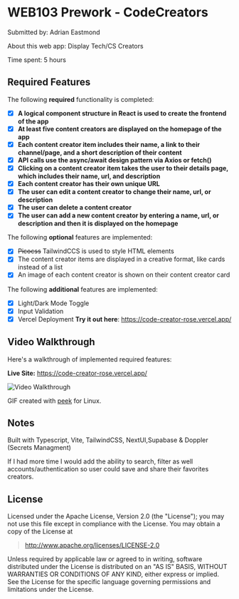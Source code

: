 # WEB103 Prework - CodeCreators

Submitted by: Adrian Eastmond

About this web app: Display Tech/CS Creators

Time spent: 5 hours

## Required Features

The following **required** functionality is completed:

<!-- 👉🏿👉🏿👉🏿 Make sure to check off completed functionality below -->
- [X] **A logical component structure in React is used to create the frontend of the app**
- [X] **At least five content creators are displayed on the homepage of the app**
- [X] **Each content creator item includes their name, a link to their channel/page, and a short description of their content**
- [X] **API calls use the async/await design pattern via Axios or fetch()**
- [X] **Clicking on a content creator item takes the user to their details page, which includes their name, url, and description**
- [X] **Each content creator has their own unique URL**
- [X] **The user can edit a content creator to change their name, url, or description**
- [X] **The user can delete a content creator**
- [X] **The user can add a new content creator by entering a name, url, or description and then it is displayed on the homepage**

The following **optional** features are implemented:

- [X] ~~Picocss~~ TailwindCCS is used to style HTML elements
- [X] The content creator items are displayed in a creative format, like cards instead of a list
- [X] An image of each content creator is shown on their content creator card

The following **additional** features are implemented:

* [X] Light/Dark Mode Toggle
* [X] Input Validation
* [X] Vercel Deployment **Try it out here**: https://code-creator-rose.vercel.app/

## Video Walkthrough

Here's a walkthrough of implemented required features:

**Live Site:** https://code-creator-rose.vercel.app/

![Video Walkthrough](code-creator.gif)

<!-- Replace this with whatever GIF tool you used! -->
GIF created with [peek](https://github.com/phw/peek) for Linux. 

## Notes

Built with Typescript, Vite, TailwindCSS, NextUI,Supabase & Doppler (Secrets Managment)

If I had more time I would add the ability to search, filter as well accounts/authentication so user could save and share their favorites creators.

## License

Licensed under the Apache License, Version 2.0 (the "License"); you may not use this file except in compliance with the License. You may obtain a copy of the License at

> http://www.apache.org/licenses/LICENSE-2.0

Unless required by applicable law or agreed to in writing, software distributed under the License is distributed on an "AS IS" BASIS, WITHOUT WARRANTIES OR CONDITIONS OF ANY KIND, either express or implied. See the License for the specific language governing permissions and limitations under the License.
